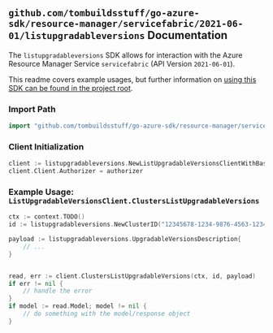 
## `github.com/tombuildsstuff/go-azure-sdk/resource-manager/servicefabric/2021-06-01/listupgradableversions` Documentation

The `listupgradableversions` SDK allows for interaction with the Azure Resource Manager Service `servicefabric` (API Version `2021-06-01`).

This readme covers example usages, but further information on [using this SDK can be found in the project root](https://github.com/tombuildsstuff/go-azure-sdk/tree/main/docs).

### Import Path

```go
import "github.com/tombuildsstuff/go-azure-sdk/resource-manager/servicefabric/2021-06-01/listupgradableversions"
```


### Client Initialization

```go
client := listupgradableversions.NewListUpgradableVersionsClientWithBaseURI("https://management.azure.com")
client.Client.Authorizer = authorizer
```


### Example Usage: `ListUpgradableVersionsClient.ClustersListUpgradableVersions`

```go
ctx := context.TODO()
id := listupgradableversions.NewClusterID("12345678-1234-9876-4563-123456789012", "example-resource-group", "clusterValue")

payload := listupgradableversions.UpgradableVersionsDescription{
	// ...
}


read, err := client.ClustersListUpgradableVersions(ctx, id, payload)
if err != nil {
	// handle the error
}
if model := read.Model; model != nil {
	// do something with the model/response object
}
```
